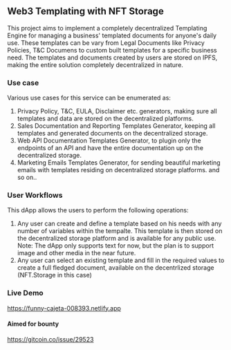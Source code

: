 ## Web3 Templating with NFT Storage

This project aims to implement a completely decentralized Templating Engine for managing a business' templated documents for anyone's daily use. These templates can be vary from Legal Documents like Privacy Policies, T&C Documens to custom built templates for a specific business need. The templates and documents created by users are stored on IPFS, making the entire solution completely decentralized in nature. 

### Use case
Various use cases for this service can be enumerated as:
1. Privacy Policy, T&C, EULA, Disclaimer etc. generators, making sure all templates and data are stored on the decentralized platforms. 
2. Sales Documentation and Reporting Templates Generator, keeping all templates and generated documents on the decentralized storage.
3. Web API Documentation Templates Generator, to plugin only the endpoints of an API and have the entire documentation up on the decentralized storage. 
4. Marketing Emails Templates Generator, for sending beautiful marketing emails with templates residing on decentralized storage platforms.
and so on.. 

### User Workflows
This dApp allows the users to perform the following operations: 
1. Any user can create and define a template based on his needs with any number of variables within the tempalte. This template is then stored on the decentralized storage platform and is available for any public use. Note: The dApp only supports text for now, but the plan is to support image and other media in the near future. 
2. Any user can select an existing template and fill in the required values to create a full fledged document, available on the decentrlized storage (NFT.Storage in this case)

### Live Demo
https://funny-cajeta-008393.netlify.app

#### Aimed for bounty
https://gitcoin.co/issue/29523